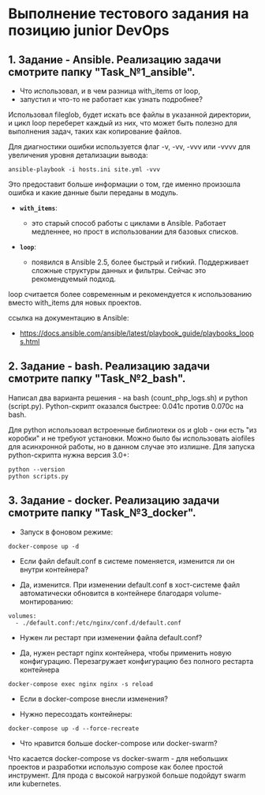 # Выполнение тестового задания на позицию junior DevOps

## 1. Задание - Ansible. Реализацию задачи смотрите папку "Task_№1_ansible".

- Что использовал, и в чем разница with_items от loop, 
- запустил и что-то не работает как узнать подробнее? 

Использовал fileglob, будет искать все файлы в указанной директории, и цикл loop переберет каждый из них, 
что может быть полезно для выполнения задач, таких как копирование файлов.

Для диагностики ошибки используется флаг -v, -vv, -vvv или -vvvv для увеличения уровня детализации вывода:
```
ansible-playbook -i hosts.ini site.yml -vvv
```
Это предоставит больше информации о том, где именно произошла ошибка и какие данные были переданы в модуль.


- **`with_items`**: 
  - это старый способ работы с циклами в Ansible. 
  Работает медленнее, но прост в использовании для базовых списков.

- **`loop`**:
  - появился в Ansible 2.5, более быстрый и гибкий. Поддерживает сложные структуры данных и фильтры. 
  Сейчас это рекомендуемый подход.

loop считается более современным и рекомендуется к использованию вместо with_items для новых проектов.

ссылка на документацию в Ansible:
- https://docs.ansible.com/ansible/latest/playbook_guide/playbooks_loops.html



## 2. Задание - bash. Реализацию задачи смотрите папку "Task_№2_bash".
Написал два варианта решения - на bash (count_php_logs.sh) и python (script.py). 
Python-скрипт оказался быстрее: 0.041с против 0.070с на bash.

Для python использовал встроенные библиотеки os и glob - они есть "из коробки" и не требуют установки. 
Можно было бы использовать aiofiles для асинхронной работы, но в данном случае это излишне.
Для запуска python-скрипта нужна версия 3.0+:
```
python --version
python scripts.py
```

## 3. Задание - docker. Реализацию задачи смотрите папку "Task_№3_docker".

- Запуск в фоновом режиме:

```
docker-compose up -d
```

- Если файл default.conf в системе поменяется, изменится ли он внутри контейнера?

- Да, изменится. При изменении default.conf в хост-системе файл автоматически обновится в 
контейнере благодаря volume-монтированию:

```
volumes:
  - ./default.conf:/etc/nginx/conf.d/default.conf
```

- Нужен ли рестарт при изменении файла default.conf?

- Да, нужен рестарт nginx контейнера, чтобы применить новую конфигурацию.
Перезагружает конфигурацию без полного рестарта контейнера
```
docker-compose exec nginx nginx -s reload
```

- Если в docker-compose внесли изменения?

- Нужно пересоздать контейнеры:

```
docker-compose up -d --force-recreate
```

- Что нравится больше docker-compose или docker-swarm?

Что касается docker-compose vs docker-swarm - для небольших проектов и разработки использую compose как более 
простой инструмент. Для прода с высокой нагрузкой больше подойдут swarm или kubernetes.

